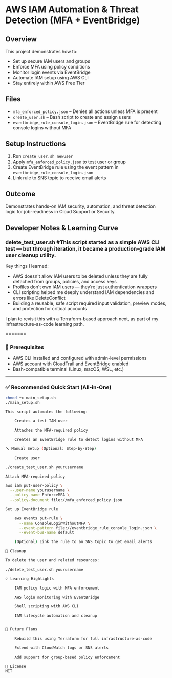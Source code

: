 # AWS IAM Automation & Threat Detection (MFA + EventBridge)

## Overview
This project demonstrates how to:
- Set up secure IAM users and groups
- Enforce MFA using policy conditions
- Monitor login events via EventBridge
- Automate IAM setup using AWS CLI
- Stay entirely within AWS Free Tier

## Files
- `mfa_enforced_policy.json` – Denies all actions unless MFA is present
- `create_user.sh` – Bash script to create and assign users
- `eventbridge_rule_console_login.json` – EventBridge rule for detecting console logins without MFA

## Setup Instructions
1. Run `create_user.sh newuser`
2. Apply `mfa_enforced_policy.json` to test user or group
3. Create EventBridge rule using the event pattern in `eventbridge_rule_console_login.json`
4. Link rule to SNS topic to receive email alerts

## Outcome
Demonstrates hands-on IAM security, automation, and threat detection logic for job-readiness in Cloud Support or Security.

## Developer Notes & Learning Curve

### delete_test_user.sh #This script started as a simple AWS CLI test — but through iteration, it became a production-grade IAM user cleanup utility.

Key things I learned:
- AWS doesn't allow IAM users to be deleted unless they are fully detached from groups, policies, and access keys
- Profiles don't own IAM users — they’re just authentication wrappers
- CLI scripting helped me deeply understand IAM dependencies and errors like DeleteConflict
- Building a reusable, safe script required input validation, preview modes, and protection for critical accounts

I plan to revisit this with a Terraform-based approach next, as part of my infrastructure-as-code learning path.

=======
### 🔧 Prerequisites

- AWS CLI installed and configured with admin-level permissions
- AWS account with CloudTrail and EventBridge enabled
- Bash-compatible terminal (Linux, macOS, WSL, etc.)

---

### ✅ Recommended Quick Start (All-in-One)

```bash
chmod +x main_setup.sh
./main_setup.sh

This script automates the following:

    Creates a test IAM user

    Attaches the MFA-required policy

    Creates an EventBridge rule to detect logins without MFA

🪛 Manual Setup (Optional: Step-by-Step)

    Create user

./create_test_user.sh yourusername

Attach MFA-required policy

aws iam put-user-policy \
  --user-name yourusername \
  --policy-name EnforceMFA \
  --policy-document file://mfa_enforced_policy.json

Set up EventBridge rule

    aws events put-rule \
      --name ConsoleLoginWithoutMFA \
      --event-pattern file://eventbridge_rule_console_login.json \
      --event-bus-name default

    (Optional) Link the rule to an SNS topic to get email alerts

🧹 Cleanup

To delete the user and related resources:

./delete_test_user.sh yourusername

💡 Learning Highlights

    IAM policy logic with MFA enforcement

    AWS login monitoring with EventBridge

    Shell scripting with AWS CLI

    IAM lifecycle automation and cleanup


📘 Future Plans

    Rebuild this using Terraform for full infrastructure-as-code

    Extend with CloudWatch logs or SNS alerts

    Add support for group-based policy enforcement

📜 License
MIT

